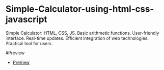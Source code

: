 # Simple-Calculator-using-html-css-javascript
 Simple Calculator: HTML, CSS, JS. Basic arithmetic functions. User-friendly interface. Real-time updates. Efficient integration of web technologies. Practical tool for users.

#Preview

- [PreView](https://github.com/Bhya23cse/Simple-Calculator-using-html-css-javascript/blob/main/Simple-Calculator/src/project%20preview.PNG)
